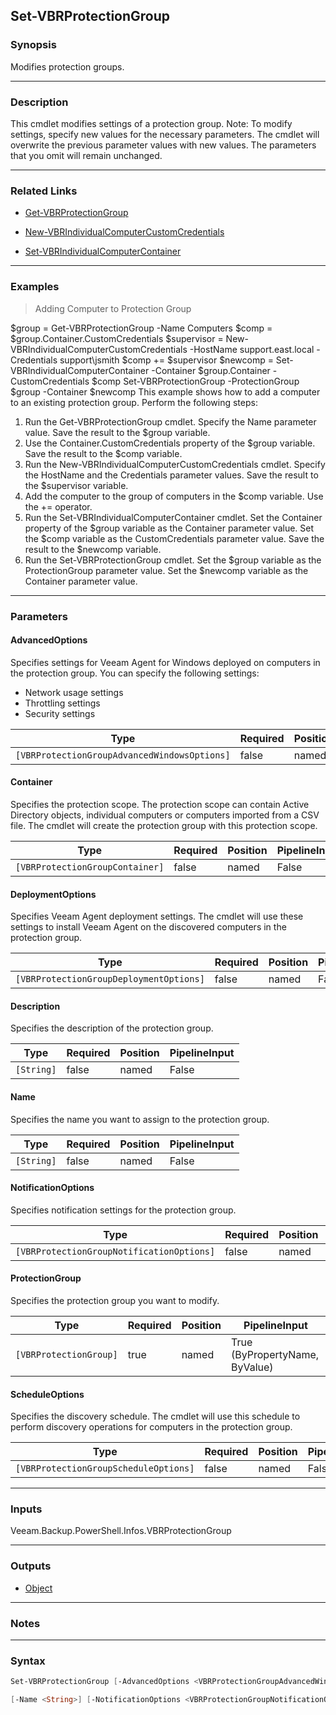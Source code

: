 Set-VBRProtectionGroup
----------------------

### Synopsis
Modifies protection groups.

---

### Description

This cmdlet modifies settings of a protection group.
Note: To modify settings, specify new values for the necessary parameters. The cmdlet will overwrite the previous parameter values with new values. The parameters that you omit will remain unchanged.

---

### Related Links
* [Get-VBRProtectionGroup](Get-VBRProtectionGroup)

* [New-VBRIndividualComputerCustomCredentials](New-VBRIndividualComputerCustomCredentials)

* [Set-VBRIndividualComputerContainer](Set-VBRIndividualComputerContainer)

---

### Examples
> Adding Computer to Protection Group

$group = Get-VBRProtectionGroup -Name Computers
$comp = $group.Container.CustomCredentials
$supervisor = New-VBRIndividualComputerCustomCredentials -HostName support.east.local -Credentials support\jsmith
$comp += $supervisor
$newcomp = Set-VBRIndividualComputerContainer -Container $group.Container -CustomCredentials $comp
Set-VBRProtectionGroup -ProtectionGroup $group -Container $newcomp
This example shows how to add a computer to an existing protection group.
Perform the following steps:
1. Run the Get-VBRProtectionGroup cmdlet. Specify the Name parameter value. Save the result to the $group variable.
2. Use the Container.CustomCredentials property of the $group variable. Save the result to the $comp variable.
3. Run the New-VBRIndividualComputerCustomCredentials cmdlet. Specify the HostName and the Credentials parameter values. Save the result to the $supervisor variable.
4. Add the computer to the group of computers in the $comp variable. Use the += operator.
5. Run the Set-VBRIndividualComputerContainer cmdlet. Set the Container property of the $group variable as the Container parameter value. Set the $comp variable as the CustomCredentials parameter value. Save the result to the $newcomp variable.
6. Run the Set-VBRProtectionGroup cmdlet. Set the $group variable as the ProtectionGroup parameter value. Set the $newcomp variable as the Container parameter value.

---

### Parameters
#### **AdvancedOptions**
Specifies settings for Veeam Agent for Windows deployed on computers in the protection group. You can specify the following settings:
* Network usage settings
* Throttling settings
* Security settings

|Type                                        |Required|Position|PipelineInput|
|--------------------------------------------|--------|--------|-------------|
|`[VBRProtectionGroupAdvancedWindowsOptions]`|false   |named   |False        |

#### **Container**
Specifies the protection scope. The protection scope can contain Active Directory objects, individual computers or computers imported from a CSV file. The cmdlet will create the protection group with this protection scope.

|Type                           |Required|Position|PipelineInput|
|-------------------------------|--------|--------|-------------|
|`[VBRProtectionGroupContainer]`|false   |named   |False        |

#### **DeploymentOptions**
Specifies Veeam Agent deployment settings. The cmdlet will use these settings to install Veeam Agent on the discovered computers in the protection group.

|Type                                   |Required|Position|PipelineInput|
|---------------------------------------|--------|--------|-------------|
|`[VBRProtectionGroupDeploymentOptions]`|false   |named   |False        |

#### **Description**
Specifies the description of the protection group.

|Type      |Required|Position|PipelineInput|
|----------|--------|--------|-------------|
|`[String]`|false   |named   |False        |

#### **Name**
Specifies the name you want to assign to the protection group.

|Type      |Required|Position|PipelineInput|
|----------|--------|--------|-------------|
|`[String]`|false   |named   |False        |

#### **NotificationOptions**
Specifies notification settings for the protection group.

|Type                                     |Required|Position|PipelineInput|
|-----------------------------------------|--------|--------|-------------|
|`[VBRProtectionGroupNotificationOptions]`|false   |named   |False        |

#### **ProtectionGroup**
Specifies the protection group you want to modify.

|Type                  |Required|Position|PipelineInput                 |
|----------------------|--------|--------|------------------------------|
|`[VBRProtectionGroup]`|true    |named   |True (ByPropertyName, ByValue)|

#### **ScheduleOptions**
Specifies the discovery schedule. The cmdlet will use this schedule to perform discovery operations for computers in the protection group.

|Type                                 |Required|Position|PipelineInput|
|-------------------------------------|--------|--------|-------------|
|`[VBRProtectionGroupScheduleOptions]`|false   |named   |False        |

---

### Inputs
Veeam.Backup.PowerShell.Infos.VBRProtectionGroup

---

### Outputs
* [Object](https://learn.microsoft.com/en-us/dotnet/api/System.Object)

---

### Notes

---

### Syntax
```PowerShell
Set-VBRProtectionGroup [-AdvancedOptions <VBRProtectionGroupAdvancedWindowsOptions>] [-Container <VBRProtectionGroupContainer>] [-DeploymentOptions <VBRProtectionGroupDeploymentOptions>] [-Description <String>] 
```
```PowerShell
[-Name <String>] [-NotificationOptions <VBRProtectionGroupNotificationOptions>] -ProtectionGroup <VBRProtectionGroup> [-ScheduleOptions <VBRProtectionGroupScheduleOptions>] [<CommonParameters>]
```

